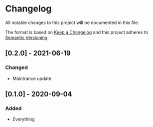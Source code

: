 # Changelog

All notable changes to this project will be documented in this file.

The format is based on [Keep a Changelog](http://keepachangelog.com/en/1.0.0/) and this project adheres to [Semantic Versioning](http://semver.org/spec/v2.0.0.html).

## [0.2.0] - 2021-06-19

### Changed

- Maintrance update

## [0.1.0] - 2020-09-04

### Added

- Everything